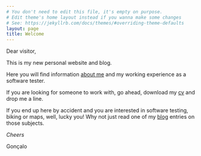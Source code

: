 ```yaml
---
# You don't need to edit this file, it's empty on purpose.
# Edit theme's home layout instead if you wanna make some changes
# See: https://jekyllrb.com/docs/themes/#overriding-theme-defaults
layout: page
title: Welcome
---
```


Dear visitor,

This is my new personal website and blog.

Here you will find information [about me](https://cnogola.github.io/about/ "Gonçalo Lourenço - About") and my working experience as a software tester.

If you are looking for someone to work with, go ahead, download my [cv](https://cnogola.github.io/cv/ "Gonçalo Lourenço - CV") and drop me a line.

If you end up here by accident and you are interested in software testing, biking or maps, well, lucky you! Why not just read one of my [blog](https://cnogola.github.io/blog "Gonçalo Lourenço - Blog") entries on those subjects.

_Cheers_

Gonçalo
